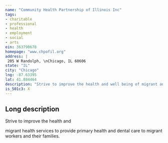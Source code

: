 ```yaml
---
name: "Community Health Partnership of Illinois Inc"
tags:
- charitable
- professional
- health
- employment
- social
- arts
ein: 363798678
homepage: "www.chpofil.org"
address: |
 205 W Randolph, \nChicago, IL 60606
state: "IL"
city: "Chicago"
lng: -87.63395
lat: 41.884464
description: "Strive to improve the health and well being of migrant and seasonal farmworkers and other medically vulnerable populations by providing quality, accessible, affordable, and culturally responsive health care within the communities we serve. "
is_501c3: X
---
```


## Long description

Strive to improve the health and
  
  migrant health services to provide primary health and dental care to migrant workers and their families. 
